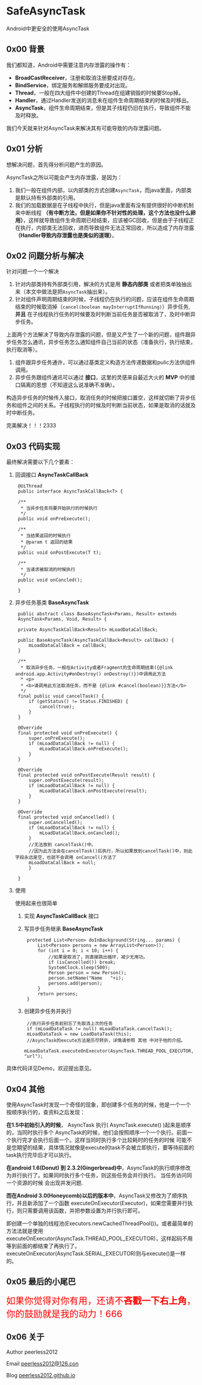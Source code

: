 # SafeAsyncTask
Android中更安全的使用AsyncTask

## 0x00 背景
我们都知道，Android中需要注意内存泄露的操作有：

* __BroadCastReceiver__，注册和取消注册要成对存在。
* __BindService__，绑定服务和解绑服务要成对出现。
* __Thread__，一般在四大组件中创建的Thread在组建销毁的时候要Stop掉。
* __Handler__，通过Handler发送的消息未在组件生命周期结束的时候及时移出。
* __AsyncTask__，组件生命周期结束，但是其子线程仍旧在执行，导致组件不能及时释放。

我们今天就来针对AsyncTask来解决其有可能导致的内存泄露问题。


## 0x01 分析
想解决问题，首先得分析问题产生的原因。

AsyncTask之所以可能会产生内存泄露，是因为：

1. 我们一般在组件内部，以内部类的方式创建`AsyncTask`，而java里面，内部类是默认持有外部类的引用。
2. 我们的加载数据是在子线程中执行，但是java里面有没有提供很好的中断机制来中断线程 __（有中断方法，但是如果你不针对性的处理，这个方法也没什么卵用）__，这样就导致组件生命周期已经结束，应该被GC回收，但是由于子线程正在执行，内部类无法回收，进而导致组件无法正常回收，所以造成了内存泄露 __（Handler导致内存泄露也是类似的道理）__。

## 0x02 问题分析与解决
针对问题一个一个解决

1. 针对内部类持有外部类引用，解决的方式是用 __静态内部类__ 或者把类单独抽出来（本文中做法是把`AsyncTask`抽出来）。
2. 针对组件声明周期结束的时候，子线程仍在执行的问题，应该在组件生命周期结束的时候取消掉（`cancel(boolean mayInterruptIfRunning)`）异步任务, __并且__ 在子线程执行任务的时候要及时判断当前任务是否被取消了，及时中断异步任务。

上面两个方法解决了导致内存泄露的问题，但是又产生了一个新的问题，组件跟异步任务怎么通讯，异步任务怎么通知组件自己当前的状态（准备执行，执行结束，执行取消等）。

1. 组件跟异步任务通许，可以通过基类定义构造方法传递数据和pulic方法供组件调用。
2. 异步任务跟组件通讯可以通过 __接口__，这里的灵感来自最近大火的 __MVP__ 中的接口隔离的思想（不知道这么说准确不准确）。

构造异步任务的时候传入接口，取消任务的时候把接口置空，这样就切断了异步任务和组件之间的关系。子线程执行的时候及时判断当前状态，如果是取消的话就及时中断任务。

完美解决！！！2333

## 0x03 代码实现
最终解决需要以下几个要素：

1. 回调接口 __AsyncTaskCallBack__ 
	
		@UiThread
		public interface AsyncTaskCallBack<T> {
		
		/**
		 * 当异步任务将要开始执行的时候执行
		 */
		public void onPreExecute();
		
		/**
		 * 当结果返回的时候执行
		 * @param t 返回的结果
		 */
		public void onPostExecute(T t);
		
		/**
		 * 当请求被取消的时候执行
		 */
		public void onCancled();
		
		}

2. 异步任务基类 __BaseAsyncTask__
		
		public abstract class BaseAsyncTask<Params, Result> extends
		AsyncTask<Params, Void, Result> {

		private AsyncTaskCallBack<Result> mLoadDataCallBack;
	
		public BaseAsyncTask(AsyncTaskCallBack<Result> callBack) {
			mLoadDataCallBack = callBack;
		}
	
		/**
		 * 取消异步任务，一般在Activity或者Fragment的生命周期结束({@link android.app.Activity#onDestroy() onDestroy()})中调用此方法
		 * <p>
		 * <b>请调用此方法取消任务，而不是 {@link #cancel(boolean)}}方法</b>
		 */
		final public void cancelTask() {
			if (getStatus() != Status.FINISHED) {
				cancel(true);
			}
		}
		
		@Override
		final protected void onPreExecute() {
			super.onPreExecute();
			if (mLoadDataCallBack != null) {
				mLoadDataCallBack.onPreExecute();
			}
		}
		
		@Override
		final protected void onPostExecute(Result result) {
			super.onPostExecute(result);
			if (mLoadDataCallBack != null) {
				mLoadDataCallBack.onPostExecute(result);
			}
		}
		
		@Override
		final protected void onCancelled() {
			super.onCancelled();
			if (mLoadDataCallBack != null) {
				mLoadDataCallBack.onCancled();
			}
			//无法放到 cancelTask()中。
			//因为此方法会在cancelTask()后执行，所以如果放到cancelTask()中，则此字段永远是空，也就不会调用 onCancel()方法了
			mLoadDataCallBack = null;
			}
		
		}

3. 使用

	使用起来也很简单
		
	1. 实现 __AsyncTaskCallBack__ 接口
	2. 写异步任务继承 __BaseAsyncTask__

			protected List<Person> doInBackground(String... params) {
				List<Person> persons = new ArrayList<Person>();
				for (int i = 0; i < 10; i++) {
					//如果是取消了，则直接跳出循环，减少无用功。
					if (isCancelled()) break;
					SystemClock.sleep(500);
					Person person = new Person();
					person.setName("Name   "+i);
					persons.add(person);
				}
				return persons;
			}			

	3. 创建异步任务并执行
		
			//执行异步任务前别忘了先取消上次的任务
			if (mLoadDataTask != null) mLoadDataTask.cancelTask();
			mLoadDataTask = new LoadDataTask(this);
			//AsyncTask的excute方法是历尽转折，详情请参照 其他 中对于他的介绍。
			mLoadDataTask.executeOnExecutor(AsyncTask.THREAD_POOL_EXECUTOR, "url");

具体代码详见Demo，欢迎提出意见。

## 0x04 其他

使用AsyncTask时发现一个奇怪的现象，即创建多个任务的时候，他是一个一个按顺序执行的，查资料之后发现：

__在1.5中初始引入的时候__， AsyncTask 执行( AsyncTask.execute() )起来是顺序的，当同时执行多个 AsyncTask的时候，他们会按照顺序一个一个执行。前面一个执行完才会执行后面一个。这样当同时执行多个比较耗时的任务的时候 可能不是您期望的结果，具体情况就像是execute的task不会被立即执行，要等待前面的task执行完毕后才可以执行。

__在android 1.6(Donut) 到 2.3.2(Gingerbread)中__，AsyncTask的执行顺序修改为并行执行了。如果同时执行多个任务，则这些任务会并行执行。 当任务访问同一个资源的时候 会出现并发问题.

__而在Android 3.0(Honeycomb)以后的版本中__，AsyncTask又修改为了顺序执行，并且新添加了一个函数 executeOnExecutor(Executor)，如果您需要并行执行，则只需要调用该函数，并把参数设置为并行执行即可。

即创建一个单独的线程池(Executors.newCachedThreadPool())。或者最简单的方法法就是使用executeOnExecutor(AsyncTask.THREAD_POOL_EXECUTOR)，这样起码不用等到前面的都结束了再执行了。executeOnExecutor(AsyncTask.SERIAL_EXECUTOR)则与execute()是一样的。

## 0x05 最后的小尾巴

<font color="#FF0000" size=5>如果你觉得对你有用，还请不<b>吝戳一下右上角</b>，你的鼓励就是我的动力！666</font>

## 0x06 关于

Author peerless2012

Email  [peerless2012@126.con](mailto:peerless2012@126.con)

Blog   [peerless2012.github.io](https://peerless2012.github.io)